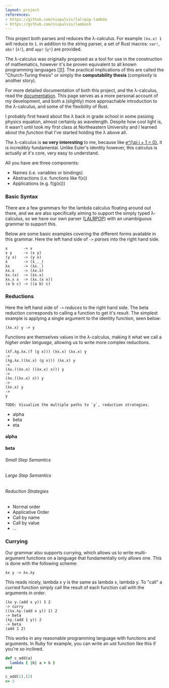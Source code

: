 ```yaml
---
layout: project
references:
- https://github.com/nixpulvis/lalrpop-lambda
- https://github.com/nixpulvis/lambash
---
```


This project both parses and reduces the λ-calculus. For example `(λx.x) 1`
will reduce to `1`. in addition to the string parser, a set of Rust macros:
`var!`, `abs!` (`λ!`), and `app!` (`γ!`) are provided.

The λ-calculus was originally proposed as a tool for use in the construction of
mathematics, however it's be proven equivalent to all known programming
languages [[1]][1]. The practical implications of this are called the
"Church-Turing thesis" or simply the **computability thesis** (_complexity_ is
another story).

For more detailed documentation of both this project, and the λ-calculus, read
the [documentation][documentation]. This page serves as a more personal account
of my development, and both a (slightly) more approachable introduction to the
λ-calculus, and some of the flexibility of Rust.

I probably first heard about the λ back in grade school in some passing
physics equation, almost certainly as wavelength. Despite how cool light is, it
wasn't until took my first class at Northeastern University and I learned about
the _function_ that I've started holding the λ above all.

The λ-calculus is **so very interesting** to me, because like [e^{\pi i + 1 =
0}][eulers], it is incredibly fundamental. Unlike Euler's identity however,
this calculus is actually at it's core, very easy to understand.

All you have are three components:

- Names (i.e. variables or bindings)
- Abstractions (i.e. functions like f(x))
- Applications (e.g. f(g(x)))

### Basic Syntax

There are a few grammars for the lambda calculus floating around out there, and
we are also specifically aiming to support the simply typed λ-calculus, so we
have our own parser ([LALRPOP][lalrpop]) with an unambiguous grammar to support
this.

Below are some basic examples covering the different forms available in this
grammar. Here the left hand side of `->` _parses_ into the right hand side.

```
x       -> x
x y     -> (x y)
(y x)   -> (y x)
λ       -> (λ_._)
λx      -> (λx._)
λx.x    -> (λx.x)
λx.(x)  -> (λx.x)
λx.x x  -> (λx.(x x))
(a b c) -> ((a b) c)
```

### Reductions

Here the left hand side of `->` _reduces_ to the right hand side. The beta
reduction corresponds to calling a function to get it's result. The simplest
example is applying a single argument to the identity function, seen below:

```
(λx.x) y -> y
```

Functions are themselves values in the λ-calculus, making it what we call a
_higher order language_, allowing us to write more complex reductions.

```
(λf.λg.λx.(f (g x))) (λx.x) (λx.x) y
->
(λg.λx.((λx.x) (g x))) (λx.x) y
->
(λx.((λx.x) ((λx.x) x))) y
->
(λx.((λx.x) x)) y
->
(λx.x) y
->
y

TODO: Visualize the multiple paths to `y`, reduction strategies.
```

- alpha
- beta
- eta

#### alpha

#### beta

###### Small Step Semantics
###### Large Step Semantics
###### Reduction Strategies

- Normal order
- Applicative Order
- Call by name
- Call by value
- ...


### Currying

Our grammar also supports currying, which allows us to write multi-argument
functions on a language that fundamentally only allows one. This is done with
the following scheme:

```
λx y -> λx.λy
```

This reads nicely, lambda x y is the same as lambda x, lambda y. To "call" a
curried function simply call the result of each function call with the arguments
in order.

```
(λx y.(add x y)) 1 2
-> curry
((λx.λy.(add x y)) 1) 2
-> beta
(λy.(add 1 y)) 2
-> beta
(add 1 2)
```

This works in any reasonable programming language with functions and arguments.
In Ruby for example, you can write an `add` function like this if you're so
inclined.

```ruby
def c_add(a)
  lambda { |b| a + b }
end

c_add(1).(2)
=> 3
```


[1]: ...
[documentation]: ...
[lalrpop]: ...
[eulers]: /math/01-eulers
